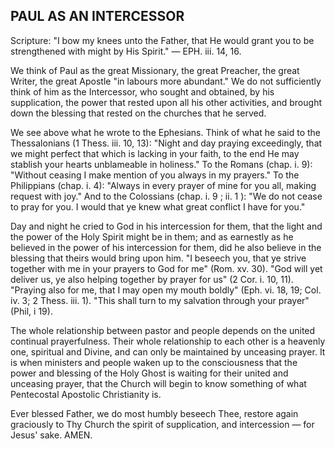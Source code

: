 ## PAUL AS AN INTERCESSOR ##

Scripture: "I bow my knees unto the Father, that He would grant you to be strengthened with might by His Spirit." — EPH. iii. 14, 16.



We think of Paul as the great Missionary, the great Preacher, the great Writer, the great Apostle "in labours more abundant." We do not sufficiently think of him as the Intercessor, who sought and obtained, by his supplication, the power that rested upon all his other activities, and brought down the blessing that rested on the churches that he served.

We see above what he wrote to the Ephesians. Think of what he said to the Thessalonians (1 Thess. iii. 10, 13): "Night and day praying exceedingly, that we might perfect that which is lacking in your faith, to the end He may stablish your hearts unblameable in holiness." To the Romans (chap. i. 9): "Without ceasing I make mention of you always in my prayers." To the Philippians (chap. i. 4): "Always in every prayer of mine for you all, making request with joy." And to the Colossians (chap. i. 9 ; ii. 1 ): "We do not cease to pray for you. I would that ye knew what great conflict I have for you."

Day and night he cried to God in his intercession for them, that the light and the power of the Holy Spirit might be in them; and as earnestly as he believed in the power of his intercession for them, did he also believe in the blessing that theirs would bring upon him. "I beseech you, that ye strive together with me in your prayers to God for me" (Rom. xv. 30). "God will yet deliver us, ye also helping together by prayer for us" (2 Cor. i. 10, 11). "Praying also for me, that I may open my mouth boldly" (Eph. vi. 18, 19; Col. iv. 3; 2 Thess. iii. 1). "This shall turn to my salvation through your prayer" (Phil, i 19).

The whole relationship between pastor and people depends on the united continual prayerfulness. Their whole relationship to each other is a heavenly one, spiritual and Divine, and can only be maintained by unceasing prayer. It is when ministers and people waken up to the consciousness that the power and blessing of the Holy Ghost is waiting for their united and unceasing prayer, that the Church will begin to know something of what Pentecostal Apostolic Christianity is.

Ever blessed Father, we do most humbly beseech Thee, restore again graciously to Thy Church the spirit of supplication, and intercession — for Jesus' sake. AMEN.

